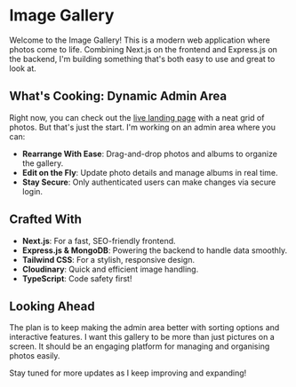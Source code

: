 # Image Gallery

Welcome to the Image Gallery! This is a modern web application where photos come to life. Combining Next.js on the frontend and Express.js on the backend, I'm building something that's both easy to use and great to look at.

## What's Cooking: Dynamic Admin Area

Right now, you can check out the [live landing page](https://image-gallery-olicoding.vercel.app/) with a neat grid of photos. But that's just the start. I'm working on an admin area where you can:

- **Rearrange With Ease**: Drag-and-drop photos and albums to organize the gallery.
- **Edit on the Fly**: Update photo details and manage albums in real time.
- **Stay Secure**: Only authenticated users can make changes via secure login.

## Crafted With

- **Next.js**: For a fast, SEO-friendly frontend.
- **Express.js & MongoDB**: Powering the backend to handle data smoothly.
- **Tailwind CSS**: For a stylish, responsive design.
- **Cloudinary**: Quick and efficient image handling.
- **TypeScript**: Code safety first!

## Looking Ahead

The plan is to keep making the admin area better with sorting options and interactive features. I want this gallery to be more than just pictures on a screen. It should be an engaging platform for managing and organising photos easily.

Stay tuned for more updates as I keep improving and expanding!

